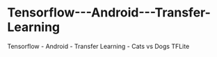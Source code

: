 # Tensorflow---Android---Transfer-Learning
Tensorflow - Android - Transfer Learning - Cats vs Dogs TFLite
